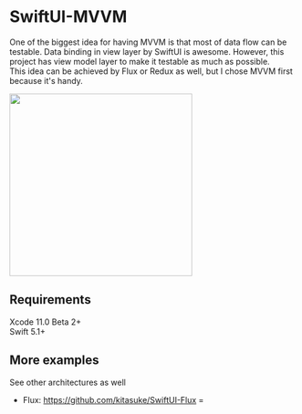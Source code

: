 # SwiftUI-MVVM

One of the biggest idea for having MVVM is that most of data flow can be testable. Data binding in view layer by SwiftUI is awesome. However, this project has view model layer to make it testable as much as possible.  
This idea can be achieved by Flux or Redux as well, but I chose MVVM first because it's handy.

<img src="https://raw.githubusercontent.com/wiki/kitasuke/SwiftUI-MVVM/images/screenshot.png" width=320>


## Requirements

Xcode 11.0 Beta 2+  
Swift 5.1+

## More examples

See other architectures as well

- Flux: https://github.com/kitasuke/SwiftUI-Flux
=
